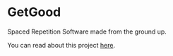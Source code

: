 # GetGood
Spaced Repetition Software made from the ground up.

You can read about this project [here](http://www.maciejmyslinski.com).
